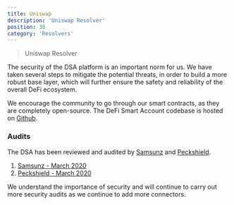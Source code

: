 ```yaml
---
title: Uniswap
description: 'Uniswap Resolver'
position: 38
category: 'Resolvers'
---
```

> Uniswap Resolver

The security of the DSA platform is an important norm for us. We have taken several steps to mitigate the potential threats, in order to build a more robust base layer, which will further ensure the safety and reliability of the overall DeFi ecosystem.

We encourage the community to go through our smart contracts, as they are completely open-source. The DeFi Smart Account codebase is hosted on [Github](https://github.com/InstaDApp/dsa-contracts).

### Audits

The DSA has been reviewed and audited by [Samsunz](https://samczsun.com/) and [Peckshield](https://peckshield.com/en).

1. [Samsunz - March 2020](https://samczsun.com/instadapp-audit-loa)
2. [Peckshield - March 2020](https://github.com/peckshield/publications/blob/master/audit_reports/InstaDApp_audit_report_2020_04_en_1_0.pdf)

We understand the importance of security and will continue to carry out more security audits as we continue to add more connectors.